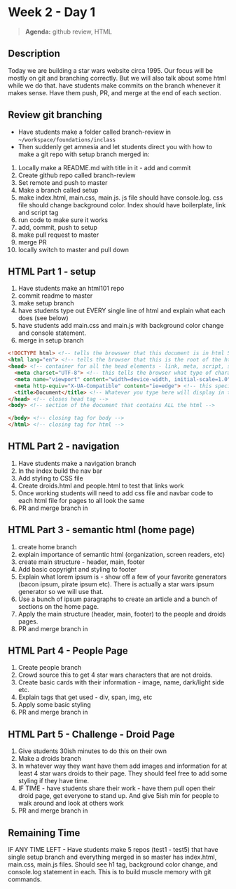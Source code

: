 # Week 2 - Day 1

> **Agenda:** github review, HTML

## Description
Today we are building a star wars website circa 1995.  Our focus will be mostly on git and branching correctly.  But we will also talk about some html while we do that.  have students make commits on the branch whenever it makes sense.  Have them push, PR, and merge at the end of each section.

## Review git branching
* Have students make a folder called branch-review in `~/workspace/foundations/inclass`
* Then suddenly get amnesia and let students direct you with how to make a git repo with setup branch merged in:
1. Locally make a README.md with title in it - add and commit
1. Create github repo called branch-review
1. Set remote and push to master
1. Make a branch called setup
1. make index.html, main.css, main.js.  js file should have console.log. css file should change background color.  Index should have boilerplate, link and script tag
1. run code to make sure it works
1. add, commit, push to setup
1. make pull request to master
1. merge PR
1. locally switch to master and pull down

## HTML Part 1 - setup
1.  Have students make an html101 repo
1.  commit readme to master
1.  make setup branch
1.  have students type out EVERY single line of html and explain what each does (see below)
1.  have students add main.css and main.js with background color change and console statement.
1. merge in setup branch

```html
<!DOCTYPE html> <!-- tells the browswer that this document is in html 5.  if the html is uppercase then you have to specify more information (this was done in versions of html before 5.  so just make it lowercase)-->
<html lang="en"> <!-- tells the browser that this is the root of the html document -->
<head> <!-- container for all the head elements - link, meta, script, style, or title tags -->
  <meta charset="UTF-8"> <!-- this tells the browser what type of character set you are using.  You will practically always use UTF-8 as its the prefered standard for html-->
  <meta name="viewport" content="width=device-width, initial-scale=1.0"> <!-- this sets the viewport of the site to match the width of the device you are on.  should always include this line -->
  <meta http-equiv="X-UA-Compatible" content="ie=edge"> <!-- this specifies what versions of ie your site supports.  In this case we are only supporting modern browsers (edge and up) -->
  <title>Document</title> <!-- Whatever you type here will display in the title tab at the top of the browser -->
</head> <!-- closes head tag -->
<body> <!-- section of the document that contains ALL the html -->

</body> <!-- closing tag for body -->
</html> <!-- closing tag for html -->
```

## HTML Part 2 - navigation
1. Have students make a navigation branch
1. In the index build the nav bar
1. Add styling to CSS file
1. Create droids.html and people.html to test that links work
1. Once working students will need to add css file and navbar code to each html file for pages to all look the same
1.  PR and merge branch in

## HTML Part 3 - semantic html (home page)
1.  create home branch
1.  explain importance of semantic html (organization, screen readers, etc)
1.  create main structure - header, main, footer
1.  Add basic copyright and styling to footer
1.  Explain what lorem ipsum is - show off a few of your favorite generators (bacon ipsum, pirate ipsum etc).  There is actually a star wars ipsum generator so we will use that.
1.  Use a bunch of ipsum paragraphs to create an article and a bunch of sections on the home page.
1.  Apply the main structure (header, main, footer) to the people and droids pages.
1.  PR and merge branch in

## HTML Part 4 - People Page
1.  Create people branch
1.  Crowd source this to get 4 star wars characters that are not droids.
1.  Create basic cards with their information - image, name, dark/light side etc.
1.  Explain tags that get used - div, span, img, etc
1.  Apply some basic styling
1.  PR and merge branch in

## HTML Part 5 - Challenge - Droid Page
1.  Give students 30ish minutes to do this on their own
1.  Make a droids branch
1.  In whatever way they want have them add images and information for at least 4 star wars droids to their page.  They should feel free to add some styling if they have time.
1.  IF TIME - have students share their work - have them pull open their droid page, get everyone to stand up.  And give 5ish min for people to walk around and look at others work
1.  PR and merge branch in

## Remaining Time
IF ANY TIME LEFT - Have students make 5 repos (test1 - test5) that have single setup branch and everything merged in so master has index.html, main.css, main.js files.  Should see h1 tag, background color change, and console.log statement in each. This is to build muscle memory with git commands.
